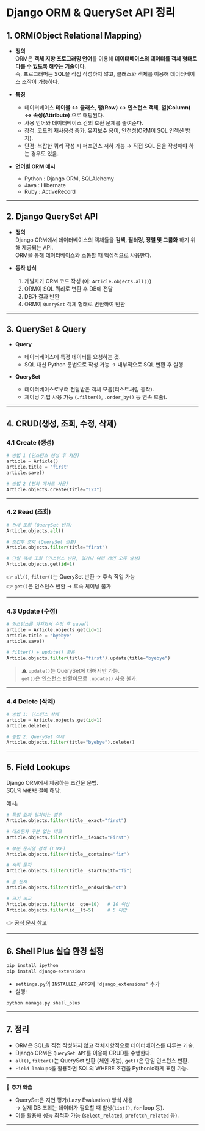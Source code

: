 # Django ORM & QuerySet API 정리

## 1. ORM(Object Relational Mapping)

- **정의**  
  ORM은 **객체 지향 프로그래밍 언어**를 이용해 **데이터베이스의 데이터를 객체 형태로 다룰 수 있도록 해주는 기술**이다.  
  즉, 프로그래머는 SQL을 직접 작성하지 않고, 클래스와 객체를 이용해 데이터베이스 조작이 가능하다.

- **특징**
  - 데이터베이스 **테이블 ↔ 클래스**, **행(Row) ↔ 인스턴스 객체**, **열(Column) ↔ 속성(Attribute)** 으로 매핑된다.
  - 사용 언어와 데이터베이스 간의 호환 문제를 줄여준다.
  - 장점: 코드의 재사용성 증가, 유지보수 용이, 안전성(ORM이 SQL 인젝션 방지).
  - 단점: 복잡한 쿼리 작성 시 퍼포먼스 저하 가능 → 직접 SQL 문을 작성해야 하는 경우도 있음.

- **언어별 ORM 예시**  
  - Python : Django ORM, SQLAlchemy  
  - Java : Hibernate  
  - Ruby : ActiveRecord  

***

## 2. Django QuerySet API

- **정의**  
  Django ORM에서 데이터베이스의 객체들을 **검색, 필터링, 정렬 및 그룹화** 하기 위해 제공되는 API.  
  ORM을 통해 데이터베이스와 소통할 때 핵심적으로 사용한다.

- **동작 방식**
  1. 개발자가 ORM 코드 작성 (예: `Article.objects.all()`)
  2. ORM이 SQL 쿼리로 변환 후 DB에 전달
  3. DB가 결과 반환
  4. ORM이 `QuerySet` 객체 형태로 변환하여 반환

***

## 3. QuerySet & Query

- **Query**
  - 데이터베이스에 특정 데이터를 요청하는 것.
  - SQL 대신 Python 문법으로 작성 가능 → 내부적으로 SQL 변환 후 실행.

- **QuerySet**
  - 데이터베이스로부터 전달받은 객체 모음(리스트처럼 동작).
  - 체이닝 기법 사용 가능 (`.filter()`, `.order_by()` 등 연속 호출).

***

## 4. CRUD(생성, 조회, 수정, 삭제)

### 4.1 Create (생성)
```python
# 방법 1 (인스턴스 생성 후 저장)
article = Article()
article.title = 'first'
article.save()

# 방법 2 (편의 메서드 사용)
Article.objects.create(title="123")
```

***

### 4.2 Read (조회)
```python
# 전체 조회 (QuerySet 반환)
Article.objects.all()

# 조건부 조회 (QuerySet 반환)
Article.objects.filter(title="first")

# 단일 객체 조회 (인스턴스 반환, 없거나 여러 개면 오류 발생)
Article.objects.get(id=1)
```

👉 `all()`, `filter()`는 QuerySet 반환 → 후속 작업 가능  
👉 `get()`은 인스턴스 반환 → 후속 체이닝 불가

***

### 4.3 Update (수정)
```python
# 인스턴스를 가져와서 수정 후 save()
article = Article.objects.get(id=1)
article.title = "byebye"
article.save()

# filter() + update() 활용
Article.objects.filter(title="first").update(title="byebye")
```

> ⚠️ `update()`는 QuerySet에 대해서만 가능.  
> `get()`은 인스턴스 반환이므로 `.update()` 사용 불가.

***

### 4.4 Delete (삭제)
```python
# 방법 1: 인스턴스 삭제
article = Article.objects.get(id=1)
article.delete()

# 방법 2: QuerySet 삭제
Article.objects.filter(title="byebye").delete()
```

***

## 5. Field Lookups

Django ORM에서 제공하는 조건문 문법.  
SQL의 `WHERE` 절에 해당.  

예시:
```python
# 특정 값과 일치하는 경우
Article.objects.filter(title__exact="first")

# 대소문자 구분 없는 비교
Article.objects.filter(title__iexact="First")

# 부분 문자열 검색 (LIKE)
Article.objects.filter(title__contains="fir")

# 시작 문자
Article.objects.filter(title__startswith="fi")

# 끝 문자
Article.objects.filter(title__endswith="st")

# 크기 비교
Article.objects.filter(id__gte=10)   # 10 이상
Article.objects.filter(id__lt=5)     # 5 미만
```

👉 [공식 문서 참고](https://docs.djangoproject.com/en/5.2/ref/models/querysets/)

***

## 6. Shell Plus 실습 환경 설정

```bash
pip install ipython
pip install django-extensions
```

- `settings.py`의 `INSTALLED_APPS`에 `'django_extensions'` 추가
- 실행:
```bash
python manage.py shell_plus
```

***

## 7. 정리

- ORM은 SQL을 직접 작성하지 않고 객체지향적으로 데이터베이스를 다루는 기술.  
- Django ORM은 `QuerySet API`를 이용해 CRUD를 수행한다.  
- `all()`, `filter()`는 QuerySet 반환 (체인 가능), `get()`은 단일 인스턴스 반환.  
- `Field lookups`을 활용하면 SQL의 WHERE 조건을 Pythonic하게 표현 가능.

***

📌 **추가 학습**
- QuerySet은 지연 평가(Lazy Evaluation) 방식 사용  
  → 실제 DB 조회는 데이터가 필요할 때 발생(`list()`, `for` loop 등).  
- 이를 활용해 성능 최적화 가능 (`select_related`, `prefetch_related` 등).  

***
